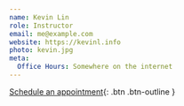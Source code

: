 ```yaml
---
name: Kevin Lin
role: Instructor
email: me@example.com
website: https://kevinl.info
photo: kevin.jpg
meta:
  Office Hours: Somewhere on the internet
---
```


[Schedule an appointment](#){: .btn .btn-outline }
